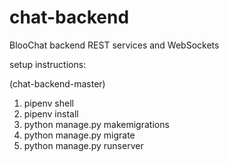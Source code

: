 # chat-backend
BlooChat backend REST services and WebSockets

setup instructions: 

(chat-backend-master)

1. pipenv shell
2. pipenv install 
3. python manage.py makemigrations
4. python manage.py migrate
5. python manage.py runserver
